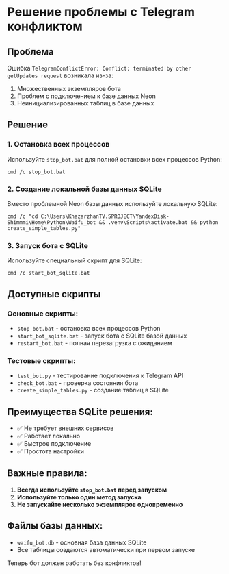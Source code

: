 # Решение проблемы с Telegram конфликтом

## Проблема
Ошибка `TelegramConflictError: Conflict: terminated by other getUpdates request` возникала из-за:
1. Множественных экземпляров бота
2. Проблем с подключением к базе данных Neon
3. Неинициализированных таблиц в базе данных

## Решение

### 1. Остановка всех процессов
Используйте `stop_bot.bat` для полной остановки всех процессов Python:
```batch
cmd /c stop_bot.bat
```

### 2. Создание локальной базы данных SQLite
Вместо проблемной Neon базы данных используйте локальную SQLite:

```batch
cmd /c "cd C:\Users\KhazarzhanTV.SPROJECT\YandexDisk-Shimmmi\Home\Python\Waifu_bot && .venv\Scripts\activate.bat && python create_simple_tables.py"
```

### 3. Запуск бота с SQLite
Используйте специальный скрипт для SQLite:
```batch
cmd /c start_bot_sqlite.bat
```

## Доступные скрипты

### Основные скрипты:
- `stop_bot.bat` - остановка всех процессов Python
- `start_bot_sqlite.bat` - запуск бота с SQLite базой данных
- `restart_bot.bat` - полная перезагрузка с ожиданием

### Тестовые скрипты:
- `test_bot.py` - тестирование подключения к Telegram API
- `check_bot.bat` - проверка состояния бота
- `create_simple_tables.py` - создание таблиц в SQLite

## Преимущества SQLite решения:
- ✅ Не требует внешних сервисов
- ✅ Работает локально
- ✅ Быстрое подключение
- ✅ Простота настройки

## Важные правила:
1. **Всегда используйте `stop_bot.bat` перед запуском**
2. **Используйте только один метод запуска**
3. **Не запускайте несколько экземпляров одновременно**

## Файлы базы данных:
- `waifu_bot.db` - основная база данных SQLite
- Все таблицы создаются автоматически при первом запуске

Теперь бот должен работать без конфликтов!

